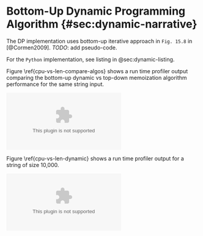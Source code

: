 # Bottom-Up Dynamic Programming Algorithm {#sec:dynamic-narrative}

The DP implementation uses bottom-up iterative approach in `Fig. 15.8` in 
[@Cormen2009]. *TODO*: add pseudo-code.

For the `Python` implementation, see listing in @sec:dynamic-listing.

Figure \ref{cpu-vs-len-compare-algos} shows a run time profiler output
comparing the bottom-up dynamic vs top-down memoization algorithm performance
for the same string input.

![CPU time vs input string length: memoization vs dynamic algorithms. \label{cpu-vs-len-compare-algos}](source/figures/CPU_vs_input_length__memoized_vs_dynamic.ps)


Figure \ref{cpu-vs-len-dynamic} shows a run time profiler 
output for a string of size 10,000.

![CPU time for a long input string: dynamic algorithm. \label{cpu-vs-len-dynamic}](source/figures/CPU_vs_input_length__dynamic_only.ps)
